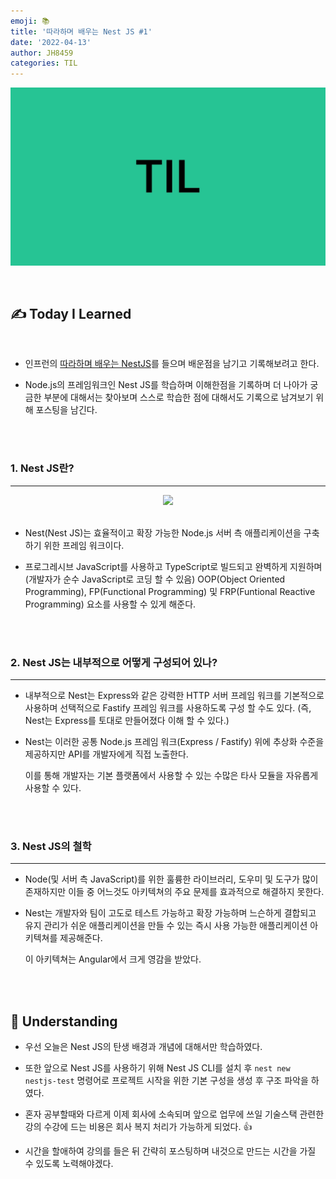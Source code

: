 ```yaml
---
emoji: 📚
title: '따라하며 배우는 Nest JS #1'
date: '2022-04-13'
author: JH8459
categories: TIL
---
```


![github-blog.png](../../assets/common/TIL.jpeg)

<br>

## ✍️ **T**oday **I** **L**earned

<br>

- 인프런의 <a href="https://www.inflearn.com/course/%EB%94%B0%EB%9D%BC%ED%95%98%EB%8A%94-%EB%84%A4%EC%8A%A4%ED%8A%B8-%EC%A0%9C%EC%9D%B4%EC%97%90%EC%8A%A4" target="_blank">따라하며 배우는 NestJS</a>를 들으며 배운점을 남기고 기록해보려고 한다.

- Node.js의 프레임워크인 Nest JS를 학습하며 이해한점을 기록하며 더 나아가 궁금한 부분에 대해서는 찾아보며 스스로 학습한 점에 대해서도 기록으로 남겨보기 위해 포스팅을 남긴다.

<br>
<br>

### 1. Nest JS란?

---

<center><img src="https://user-images.githubusercontent.com/83164003/163203015-0fde777a-fc4d-40df-ac0a-074da15439c1.jpeg" width="50%"/></center><br>

- Nest(Nest JS)는 효율적이고 확장 가능한 Node.js 서버 측 애플리케이션을 구축하기 위한 프레임 워크이다.

- 프로그레시브 JavaScript를 사용하고 TypeScript로 빌드되고 완벽하게 지원하며 (개발자가 순수 JavaScript로 코딩 할 수 있음) OOP(Object Oriented Programming), FP(Functional Programming) 및 FRP(Funtional Reactive Programming) 요소를 사용할 수 있게 해준다.

<br>
<br>

### 2. Nest JS는 내부적으로 어떻게 구성되어 있나?

---

- 내부적으로 Nest는 Express와 같은 강력한 HTTP 서버 프레임 워크를 기본적으로 사용하며 선택적으로 Fastify 프레임 워크를 사용하도록 구성 할 수도 있다. (즉, Nest는 Express를 토대로 만들어졌다 이해 할 수 있다.)

- Nest는 이러한 공통 Node.js 프레임 워크(Express / Fastify) 위에 추상화 수준을 제공하지만 API를 개발자에게 직접 노출한다.

  이를 통해 개발자는 기본 플랫폼에서 사용할 수 있는 수많은 타사 모듈을 자유롭게 사용할 수 있다.

<br>
<br>

### 3. Nest JS의 철학

---

- Node(및 서버 측 JavaScript)를 위한 훌륭한 라이브러리, 도우미 및 도구가 많이 존재하지만 이들 중 어느것도 아키텍쳐의 주요 문제를 효과적으로 해결하지 못한다.

- Nest는 개발자와 팀이 고도로 테스트 가능하고 확장 가능하며 느슨하게 결합되고 유지 관리가 쉬운 애플리케이션을 만들 수 있는 즉시 사용 가능한 애플리케이션 아키텍쳐를 제공해준다.

  이 아키텍쳐는 Angular에서 크게 영감을 받았다.

<br>
<br>

## 🤔 Understanding

- 우선 오늘은 Nest JS의 탄생 배경과 개념에 대해서만 학습하였다.

- 또한 앞으로 Nest JS를 사용하기 위해 Nest JS CLI를 설치 후 `nest new nestjs-test` 명령어로 프로젝트 시작을 위한 기본 구성을 생성 후 구조 파악을 하였다.

- 혼자 공부할때와 다르게 이제 회사에 소속되며 앞으로 업무에 쓰일 기술스택 관련한 강의 수강에 드는 비용은 회사 복지 처리가 가능하게 되었다. 👍

- 시간을 할애하여 강의를 들은 뒤 간략히 포스팅하며 내것으로 만드는 시간을 가질 수 있도록 노력해야겠다.

<br>
<br>

```toc

```
